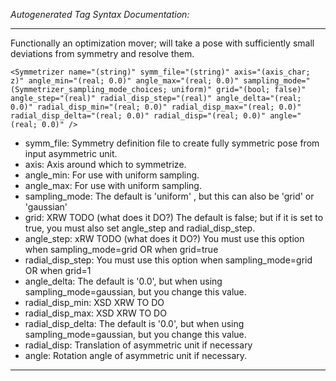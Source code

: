_Autogenerated Tag Syntax Documentation:_

---
Functionally an optimization mover; will take a pose with sufficiently small deviations from symmetry and resolve them.

```
<Symmetrizer name="(string)" symm_file="(string)" axis="(axis_char; z)" angle_min="(real; 0.0)" angle_max="(real; 0.0)" sampling_mode="(Symmetrizer_sampling_mode_choices; uniform)" grid="(bool; false)" angle_step="(real)" radial_disp_step="(real)" angle_delta="(real; 0.0)" radial_disp_min="(real; 0.0)" radial_disp_max="(real; 0.0)" radial_disp_delta="(real; 0.0)" radial_disp="(real; 0.0)" angle="(real; 0.0)" />
```

-   symm_file: Symmetry definition file to create fully symmetric pose from input asymmetric unit.
-   axis: Axis around which to symmetrize.
-   angle_min: For use with uniform sampling.
-   angle_max: For use with uniform sampling.
-   sampling_mode: The default is 'uniform' , but this can also be 'grid' or 'gaussian'
-   grid: XRW TODO (what does it DO?) The default is false; but if it is set to true, you must also set angle_step and radial_disp_step.
-   angle_step: xRW TODO (what does it DO?) You must use this option when sampling_mode=grid OR when grid=true
-   radial_disp_step: You must use this option when sampling_mode=grid OR when grid=1
-   angle_delta: The default is '0.0', but when using sampling_mode=gaussian, but you change this value.
-   radial_disp_min: XSD XRW TO DO
-   radial_disp_max: XSD XRW TO DO
-   radial_disp_delta: The default is '0.0', but when using sampling_mode=gaussian, but you change this value.
-   radial_disp: Translation of asymmetric unit if necessary
-   angle: Rotation angle of asymmetric unit if necessary.

---
